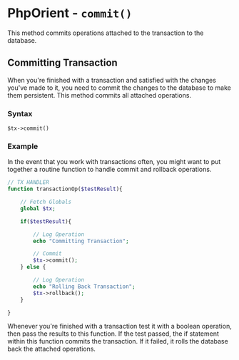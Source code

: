 
# PhpOrient - `commit()`

This method commits operations attached to the transaction to the database.

## Committing Transaction

When you're finished with a transaction and satisfied with the changes you've made to it, you need to commit the changes to the database to make them persistent.  This method commits all attached operations.

### Syntax

```
$tx->commit()
```

### Example

In the event that you work with transactions often, you might want to put together a routine function to handle commit and rollback operations.

```php
// TX HANDLER
function transactionOp($testResult){

	// Fetch Globals
	global $tx;

	if($testResult){

		// Log Operation
		echo "Committing Transaction";

		// Commit
		$tx->commit();
	} else {

		// Log Operation
		echo "Rolling Back Transaction";
		$tx->rollback();
	}

}
```

Whenever you're finished with a transaction test it with a boolean operation, then pass the results to this function.  If the test passed, the if statement within this function commits the transaction.  If it failed, it rolls the database back the attached operations. 



